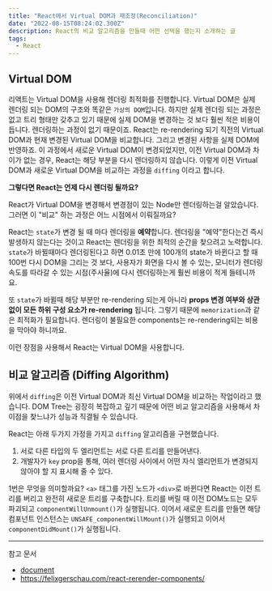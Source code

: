 ```yaml
---
title: "React에서 Virtual DOM과 재조정(Reconciliation)"
date: "2022-08-15T08:24:02.300Z"
description: React의 비교 알고리즘을 만들때 어떤 선택을 했는지 소개하는 글
tags:
  - React
---
```


## Virtual DOM

리액트는 Virtual DOM을 사용해 렌더링 최적화를 진행합니다.
Virtual DOM은 실제 렌더링 되는 DOM의 구조와 똑같은 `가상의 DOM`입니다.
하지만 실제 렌더링 되는 과정은 없고 트리 형태만 갖추고 있기 때문에 실제 DOM을 변경하는 것 보다 훨씬 적은 비용이 듭니다.
렌더링하는 과정이 없기 때문이죠.
React는 re-rendering 되기 직전의 Virtual DOM과 현재 변경된 Virtual DOM을 비교합니다.
그리고 변경된 사항을 실제 DOM에 반영하죠.
이 과정에서 새로운 Virtual DOM이 변경되었지만, 이전 Virtual DOM과 차이가 없는 경우, React는 해당 부분을 다시 렌더링하지 않습니다.
이렇게 이전 Virtual DOM과 새로운 Virtual DOM을 비교하는 과정을 `diffing` 이라고 합니다.

**그렇다면 React는 언제 다시 렌더링 될까요?**

React가 Virtual DOM을 변경해서 변경점이 있는 Node만 렌더링하는걸 알았습니다.
그러면 이 "비교" 하는 과정은 어느 시점에서 이뤄질까요?

React는 `state`가 변경 될 때 마다 렌더링을 **예약**합니다.
렌더링을 "예약"한다는건 즉시 발생하지 않는다는 것이고 React는 렌더링을 위한 최적의 순간을 찾으려고 노력합니다.
`state`가 바뀔때마다 렌더링된다고 하면 0.01초 만에 100개의 state가 바뀐다고 할 때 100번 다시 DOM을 그리는 것 보다,
사용자가 화면을 다시 볼 수 있는, 모니터가 렌더링 속도를 따라갈 수 있는 시점(주사율)에 다시 렌더링하는게 훨씬 비용이 적게 들테니까요.

또 `state`가 바뀔때 해당 부분만 re-rendering 되는게 아니라 **props 변경 여부와 상관없이 모든 하위 구성 요소가 re-rendering** 됩니다. 그렇기 때문에 `memorization`과 같은 최적화가 필요합니다. 렌더링이 불필요한 components는 re-rendering되는 비용을 막아야 하니까요.

이런 장점을 사용해서 React는 Virtual DOM을 사용합니다.

## 비교 알고리즘 (Diffing Algorithm)

위에서 `diffing`은 이전 Virtual DOM과 최신 Virtual DOM을 비교하는 작업이라고 했습니다.
DOM Tree는 굉장히 복잡하고 깊기 때문에 어떤 비교 알고리즘을 사용해서 차이점을 찾느냐가 성능과 직결될 수 있습니다.

React는 아래 두가지 가정을 가지고 `diffing` 알고리즘을 구현했습니다.

1. 서로 다른 타입의 두 엘리먼트는 서로 다른 트리를 만들어낸다.
2. 개발자가 `key` prop을 통해, 여러 렌더링 사이에서 어떤 자식 엘리먼트가 변경되지 않아야 할 지 표시해 줄 수 있다.

1번은 무엇을 의미할까요?
`<a>` 태그를 가진 노드가 `<div>`로 바뀐다면 React는 이전 트리를 버리고 완전히 새로운 트리를 구축합니다.
트리를 버릴 때 이전 DOM노드는 모두 파괴되고 `componentWillUnmount()`가 실행됩니다.
이어서 새로운 트리를 만들면 해당 컴포넌트 인스턴스는 `UNSAFE_componentWillMount()`가 실행되고 이어서 `componentDidMount()`가 실행됩니다.

---

참고 문서

- [document](https://ko.reactjs.org/docs/reconciliation.html)
- https://felixgerschau.com/react-rerender-components/
